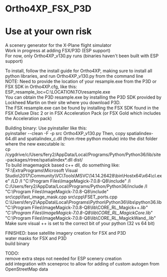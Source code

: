 # Ortho4XP_FSX_P3D

# Use at your own risk

A scenery generator for the X-Plane flight simulator  
Work in progress at adding FSX/P3D (ESP support)  
For now, only Ortho4XP_v130.py runs (binaries haven't been built with ESP support)  

To install, follow the install guide for Ortho4XP, making sure to install all python libraries, and run Ortho4XP_v130.py from the command line  
NOTE: Need to provide the location of your resample.exe from the P3D or FSX SDK in Ortho4XP.cfg, like this:  
ESP_resample_loc=C:\LOCATION\TO\resample.exe  
You can obtain the P3D resample.exe by installing the P3D SDK provided by Lockheed Martin on their site where you download P3D.  
The FSX resample.exe can be found by installing the FSX SDK found in the FSX Deluxe Disc 2 or in FSX Acceleration Pack (or FSX Gold which includes the Acceleration pack)  

Building binary:
Use pyinstaller like this:  
pyinstaller --clean -F -p src Ortho4XP_v130.py
Then, copy spatialindex-64.dll and spatialindex_c.dll (from rtree python module) into the dist folder where the new executable is:  
cp /cygdrive/c/Users/fery2/AppData/Local/Programs/Python/Python36/lib/site-packages/rtree/spatialindex*.dll dist/  
To build imagemagick based c++ dll, do something like:
"F:\ExtraPrograms\Microsoft Visual Studio\2017\Community\VC\Tools\MSVC\14.14.26428\bin\Hostx64\x64\cl.exe" /LD /I "C:\Program Files\ImageMagick-7.0.8-Q8\include" /I C:/Users/fery2/AppData/Local/Programs/Python/Python36/include /I "C:\Program Files\ImageMagick-7.0.8-Q8\include" src\cpp\fast_image_mask.cpp src\cpp\FSET_ports.cpp  C:\Users\fery2\AppData\Local\Programs\Python\Python36\libs\python36.lib "C:\Program Files\ImageMagick-7.0.8-Q8\lib\CORE_RL_Magick++_.lib" "C:\Program Files\ImageMagick-7.0.8-Q8\lib\CORE_RL_MagickCore_.lib" "C:\Program Files\ImageMagick-7.0.8-Q8\lib\CORE_RL_MagickWand_.lib"
Make sure visual ++ is set to the correct bit of your python (32 vs 64 bit)
  
FINISHED:
base satellite imagery creation for FSX and P3D  
water masks for FSX and P3D  
build binary  
  
TODO:  
remove extra steps not needed for ESP scenery creation  
add integration with sceneproc to allow for adding of custom autogen from OpenStreetMap data
